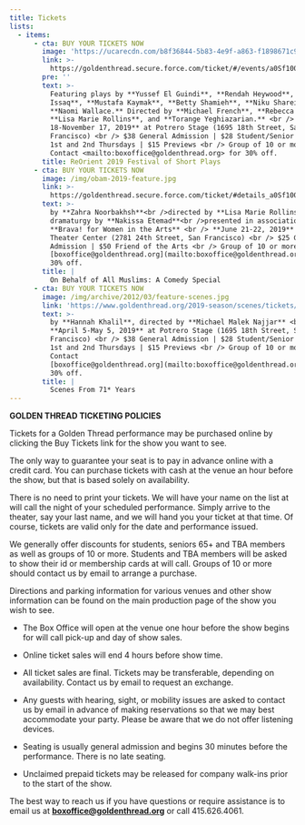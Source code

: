 ```yaml
---
title: Tickets
lists:
  - items:
      - cta: BUY YOUR TICKETS NOW
        image: 'https://ucarecdn.com/b8f36844-5b83-4e9f-a863-f1898671c9fe/'
        link: >-
          https://goldenthread.secure.force.com/ticket/#/events/a0Sf1000006r1HhEAI
        pre: ''
        text: >-
          Featuring plays by **Yussef El Guindi**, **Rendah Heywood**, **Lameece
          Issaq**, **Mustafa Kaymak**, **Betty Shamieh**, **Niku Sharei**, and
          **Naomi Wallace.** Directed by **Michael French**, **Rebecca Novick**,
          **Lisa Marie Rollins**, and **Torange Yeghiazarian.** <br /> **October
          18-November 17, 2019** at Potrero Stage (1695 18th Street, San
          Francisco) <br /> $38 General Admission | $28 Student/Senior 65+ | $20
          1st and 2nd Thursdays | $15 Previews <br /> Group of 10 or more?
          Contact <mailto:boxoffice@goldenthread.org> for 30% off.
        title: ReOrient 2019 Festival of Short Plays
      - cta: BUY YOUR TICKETS NOW
        image: /img/obam-2019-feature.jpg
        link: >-
          https://goldenthread.secure.force.com/ticket/#details_a0Sf1000006r1LPEAY
        text: >-
          by **Zahra Noorbakhsh**<br />directed by **Lisa Marie Rollins**,
          dramaturgy by **Nakissa Etemad**<br />presented in association with
          **Brava! for Women in the Arts** <br /> **June 21-22, 2019** at Brava
          Theater Center (2781 24th Street, San Francisco) <br /> $25 General
          Admission | $50 Friend of the Arts <br /> Group of 10 or more? Contact
          [boxoffice@goldenthread.org](mailto:boxoffice@goldenthread.org) for
          30% off.
        title: |
          On Behalf of All Muslims: A Comedy Special
      - cta: BUY YOUR TICKETS NOW
        image: /img/archive/2012/03/feature-scenes.jpg
        link: 'https://www.goldenthread.org/2019-season/scenes/tickets/'
        text: >-
          by **Hannah Khalil**, directed by **Michael Malek Najjar** <br />
          **April 5-May 5, 2019** at Potrero Stage (1695 18th Street, San
          Francisco) <br /> $38 General Admission | $28 Student/Senior 65+ | $20
          1st and 2nd Thursdays | $15 Previews <br /> Group of 10 or more?
          Contact
          [boxoffice@goldenthread.org](mailto:boxoffice@goldenthread.org) for
          30% off.
        title: |
          Scenes From 71* Years
---
```



**GOLDEN THREAD TICKETING POLICIES**


Tickets for a Golden Thread performance may be purchased online by clicking the Buy Tickets link for the show you want to see.

The only way to guarantee your seat is to pay in advance online with a credit card. You can purchase tickets with cash at the venue an hour before the show, but that is based solely on availability.

There is no need to print your tickets. We will have your name on the list at will call the night of your scheduled performance. Simply arrive to the theater, say your last name, and we will hand you your ticket at that time. Of course, tickets are valid only for the date and performance issued.

We generally offer discounts for students, seniors 65+ and TBA members as well as groups of 10 or more. Students and TBA members will be asked to show their id or membership cards at will call. Groups of 10 or more should contact us by email to arrange a purchase.

Directions and parking information for various venues and other show information can be found on the main production page of the show you wish to see.

	
  * The Box Office will open at the venue one hour before the show begins for will call pick-up and day of show sales.

	
  * Online ticket sales will end 4 hours before show time.

	
  * All ticket sales are final. Tickets may be transferable, depending on availability. Contact us by email to request an exchange.

	
  * Any guests with hearing, sight, or mobility issues are asked to contact us by email in advance of making reservations so that we may best accommodate your party. Please be aware that we do not offer listening devices.

	
  * Seating is usually general admission and begins 30 minutes before the performance. There is no late seating.

	
  * Unclaimed prepaid tickets may be released for company walk-ins prior to the start of the show.


The best way to reach us if you have questions or require assistance is to email us at **[boxoffice@goldenthread.org](mailto:boxoffice@goldenthread.org)** or call 415.626.4061.

